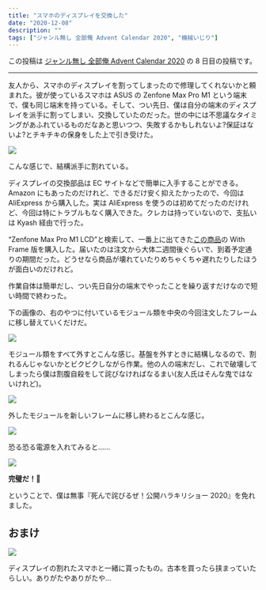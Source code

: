 ```yaml
---
title: "スマホのディスプレイを交換した"
date: "2020-12-08"
description: ""
tags: ["ジャンル無し 全部俺 Advent Calendar 2020", "機械いじり"]
---
```


この投稿は [ジャンル無し 全部俺 Advent Calendar 2020](https://adventar.org/calendars/5495) の 8 日目の投稿です。

---

友人から、スマホのディスプレイを割ってしまったので修理してくれないかと頼まれた。彼が使っているスマホは ASUS の Zenfone Max Pro M1 という端末で、僕も同じ端末を持っている。そして、つい先日、僕は自分の端末のディスプレイを派手に割ってしまい、交換していたのだった。世の中には不思議なタイミングがあふれているものだなあと思いつつ、失敗するかもしれないよ?保証はないよ?とチキチキの保身をした上で引き受けた。

![](IMG_20201208_201515.jpg)

こんな感じで、結構派手に割れている。

ディスプレイの交換部品は EC サイトなどで簡単に入手することができる。Amazon にもあったのだけれど、できるだけ安く抑えたかったので、今回は AliExpress から購入した。実は AliExpress を使うのは初めてだったのだけれど、今回は特にトラブルもなく購入できた。クレカは持っていないので、支払いは Kyash 経由で行った。

“Zenfone Max Pro M1 LCD”と検索して、一番上に出てきた[この商品](https://www.aliexpress.com/item/4001178280775.html)の With Frame 版を購入した。届いたのは注文から大体二週間後ぐらいで、到着予定通りの期間だった。どうせなら商品が壊れていたりめちゃくちゃ遅れたりしたほうが面白いのだけれど。

作業自体は簡単だし、つい先日自分の端末でやったことを繰り返すだけなので短い時間で終わった。

下の画像の、右のやつに付いているモジュール類を中央の今回注文したフレームに移し替えていくだけだ。

![](IMG_20201208_202404.jpg)

モジュール類をすべて外すとこんな感じ。基盤を外すときに結構しなるので、割れるんじゃないかとビクビクしながら作業。他の人の端末だし、これで破壊してしまったら僕は割腹自殺をして詫びなければなるまい(友人氏はそんな鬼ではないけれど)。

![](IMG_20201208_203733.jpg)

外したモジュールを新しいフレームに移し終わるとこんな感じ。

![](IMG_20201208_204313.jpg)

恐る恐る電源を入れてみると……

![](IMG_20201208_204839.jpg)

**完璧だ！🎉**

ということで、僕は無事『死んで詫びるぜ！公開ハラキリショー 2020』を免れました。

## おまけ

![](IMG_20201208_234852.jpg)

ディスプレイの割れたスマホと一緒に貰ったもの。古本を買ったら挟まっていたらしい。ありがたやありがたや…
